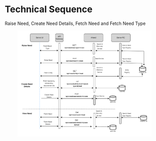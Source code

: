 # Technical Sequence

Raise Need, Create Need Details, Fetch Need and Fetch Need Type

<figure><img src="../../../.gitbook/assets/Serve V1 - Sprint 1-Tech Sequence.drawio.png" alt=""><figcaption></figcaption></figure>
